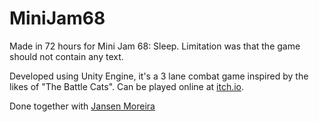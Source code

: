 # MiniJam68
 Made  in 72 hours for Mini Jam 68: Sleep. Limitation was that the game should not contain any text.
 
  Developed using Unity Engine, it's a 3 lane combat game inspired by the likes of "The Battle Cats". Can be played online at [itch.io](https://felipesrossi.itch.io/paper-nightmares).
  
  
  
  Done together with [Jansen Moreira](https://github.com/jansenmoreira/)
